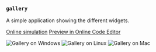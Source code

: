 <!-- Copyright © SixtyFPS GmbH <info@slint.dev> ; SPDX-License-Identifier: MIT -->

### `gallery`

A simple application showing the different widgets.

[Online simulation](https://slint.dev/snapshots/master/demos/gallery/)
[Preview in Online Code Editor](https://slint.dev/snapshots/master/editor?load_url=https://raw.githubusercontent.com/slint-ui/slint/master/examples/gallery/gallery.slint)

![Gallery on Windows](https://slint.dev/resources/gallery_win_screenshot.png)
![Gallery on Linux](https://slint.dev/resources/gallery_linux_screenshot.png)
![Gallery on Mac](https://slint.dev/resources/gallery_mac_screenshot.png)

